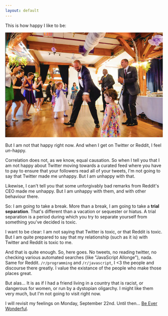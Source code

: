 ```yaml
---
layout: default
---
```


This is how happy I like to be:

![My Happy Dance](/assets/images/happy-dance.png)

But I am not that happy right now. And when I get on Twitter or Reddit, I feel *un*-happy.

Correlation does not, as we know, equal causation. So when I tell you that I am not happy about Twitter moving towards a curated feed where you have to pay to ensure that your followers read all of your tweets, I'm not going to say that Twitter made me unhappy. But I am unhappy with that.

Likewise, I can't tell you that some unforgivably bad remarks from Reddit's CEO made me unhappy. But I am unhappy with them, and with other behaviour there.

So: I am going to take a break. More than a break, I am going to take a **trial separation**. That's different than a vacation or sequester or hiatus. A trial separation is a period during which you try to separate yourself from something you've decided is toxic.

I want to be clear: I am not saying that Twitter is toxic, or that Reddit is toxic. But I am quite prepared to say that my relationship (such as it is) with Twitter and Reddit is toxic to me.

And that is quite enough. So, here goes. No tweets, no reading twitter, no checking various automated searches (like "JavaScript Allonge"), nada. Same for Reddit. `/r/programming` and `/r/javascript`, I <3 the people and discourse there greatly. I value the existance of the people who make those places great.

But alas... It is as if I had a friend living in a country that is racist, or dangerous for women, or run by a dystopian oligarchy. I might like them very much, but I'm not going to visit right now.

I will revisit my feelings on Monday, September 22nd. Until then... [Be Ever Wonderful][1].

[1]: https://www.youtube.com/watch?v=hMcfdD5K9Mg